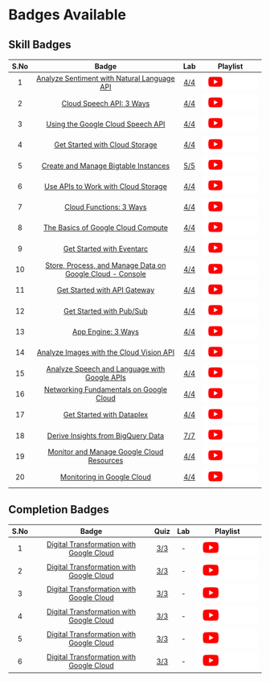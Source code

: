 # Badges Available

## Skill Badges

| S.No | Badge | Lab | Playlist |
| :--: | :---: | :-: | :------: |
| 1 | [Analyze Sentiment with Natural Language API](https://www.cloudskillsboost.google/course_templates/667) | [4/4](667/README.md) | <a href=""> <picture> <source media="(prefers-color-scheme: dark)" srcset="../assets/yt-dark.png"> <source media="(prefers-color-scheme: light)" srcset="../assets/yt-light.png"> <img alt="YouTube logo" src="../assets/yt-dark.png"></picture> </a> |
| 2 | [Cloud Speech API: 3 Ways](https://www.cloudskillsboost.google/course_templates/700) | [4/4](700/README.md) | <a href=""> <picture> <source media="(prefers-color-scheme: dark)" srcset="../assets/yt-dark.png"> <source media="(prefers-color-scheme: light)" srcset="../assets/yt-light.png"> <img alt="YouTube logo" src="../assets/yt-dark.png"></picture> </a> |
| 3 | [Using the Google Cloud Speech API](https://www.cloudskillsboost.google/course_templates/756) | [4/4](756/README.md) | <a href=""> <picture> <source media="(prefers-color-scheme: dark)" srcset="../assets/yt-dark.png"> <source media="(prefers-color-scheme: light)" srcset="../assets/yt-light.png"> <img alt="YouTube logo" src="../assets/yt-dark.png"></picture> </a> |
| 4 | [Get Started with Cloud Storage](https://www.cloudskillsboost.google/course_templates/725) | [4/4](725/README.md) | <a href=""> <picture> <source media="(prefers-color-scheme: dark)" srcset="../assets/yt-dark.png"> <source media="(prefers-color-scheme: light)" srcset="../assets/yt-light.png"> <img alt="YouTube logo" src="../assets/yt-dark.png"></picture> </a> |
| 5 | [Create and Manage Bigtable Instances](https://www.cloudskillsboost.google/course_templates/650) | [5/5](650/README.md) | <a href=""> <picture> <source media="(prefers-color-scheme: dark)" srcset="../assets/yt-dark.png"> <source media="(prefers-color-scheme: light)" srcset="../assets/yt-light.png"> <img alt="YouTube logo" src="../assets/yt-dark.png"></picture> </a> |
| 6 | [Use APIs to Work with Cloud Storage](https://www.cloudskillsboost.google/course_templates/755) | [4/4](755/README.md) | <a href=""> <picture> <source media="(prefers-color-scheme: dark)" srcset="../assets/yt-dark.png"> <source media="(prefers-color-scheme: light)" srcset="../assets/yt-light.png"> <img alt="YouTube logo" src="../assets/yt-dark.png"></picture> </a> |
| 7 | [Cloud Functions: 3 Ways](https://www.cloudskillsboost.google/course_templates/696) | [4/4](696/README.md) | <a href=""> <picture> <source media="(prefers-color-scheme: dark)" srcset="../assets/yt-dark.png"> <source media="(prefers-color-scheme: light)" srcset="../assets/yt-light.png"> <img alt="YouTube logo" src="../assets/yt-dark.png"></picture> </a> |
| 8 | [The Basics of Google Cloud Compute](https://www.cloudskillsboost.google/course_templates/754) | [4/4](754/README.md) | <a href=""> <picture> <source media="(prefers-color-scheme: dark)" srcset="../assets/yt-dark.png"> <source media="(prefers-color-scheme: light)" srcset="../assets/yt-light.png"> <img alt="YouTube logo" src="../assets/yt-dark.png"></picture> </a> |
| 9 | [Get Started with Eventarc](https://www.cloudskillsboost.google/course_templates/727) | [4/4](727/README.md) | <a href=""> <picture> <source media="(prefers-color-scheme: dark)" srcset="../assets/yt-dark.png"> <source media="(prefers-color-scheme: light)" srcset="../assets/yt-light.png"> <img alt="YouTube logo" src="../assets/yt-dark.png"></picture> </a> |
| 10 | [Store, Process, and Manage Data on Google Cloud - Console](https://www.cloudskillsboost.google/course_templates/658) | [4/4](658/README.md) | <a href=""> <picture> <source media="(prefers-color-scheme: dark)" srcset="../assets/yt-dark.png"> <source media="(prefers-color-scheme: light)" srcset="../assets/yt-light.png"> <img alt="YouTube logo" src="../assets/yt-dark.png"></picture> </a> |
| 11 | [Get Started with API Gateway](https://www.cloudskillsboost.google/course_templates/662) | [4/4](662/README.md) | <a href=""> <picture> <source media="(prefers-color-scheme: dark)" srcset="../assets/yt-dark.png"> <source media="(prefers-color-scheme: light)" srcset="../assets/yt-light.png"> <img alt="YouTube logo" src="../assets/yt-dark.png"></picture> </a> |
| 12 | [Get Started with Pub/Sub](https://www.cloudskillsboost.google/course_templates/728) | [4/4](728/README.md) | <a href=""> <picture> <source media="(prefers-color-scheme: dark)" srcset="../assets/yt-dark.png"> <source media="(prefers-color-scheme: light)" srcset="../assets/yt-light.png"> <img alt="YouTube logo" src="../assets/yt-dark.png"></picture> </a> |
| 13 | [App Engine: 3 Ways](https://www.cloudskillsboost.google/course_templates/671) | [4/4](671/README.md) | <a href=""> <picture> <source media="(prefers-color-scheme: dark)" srcset="../assets/yt-dark.png"> <source media="(prefers-color-scheme: light)" srcset="../assets/yt-light.png"> <img alt="YouTube logo" src="../assets/yt-dark.png"></picture> </a> |
| 14 | [Analyze Images with the Cloud Vision API](https://www.cloudskillsboost.google/course_templates/633) | [4/4](633/README.md) | <a href=""> <picture> <source media="(prefers-color-scheme: dark)" srcset="../assets/yt-dark.png"> <source media="(prefers-color-scheme: light)" srcset="../assets/yt-light.png"> <img alt="YouTube logo" src="../assets/yt-dark.png"></picture> </a> |
| 15 | [Analyze Speech and Language with Google APIs](https://www.cloudskillsboost.google/course_templates/634) | [4/4](634/README.md) | <a href=""> <picture> <source media="(prefers-color-scheme: dark)" srcset="../assets/yt-dark.png"> <source media="(prefers-color-scheme: light)" srcset="../assets/yt-light.png"> <img alt="YouTube logo" src="../assets/yt-dark.png"></picture> </a> |
| 16 | [Networking Fundamentals on Google Cloud](https://www.cloudskillsboost.google/course_templates/748) | [4/4](748/README.md) | <a href=""> <picture> <source media="(prefers-color-scheme: dark)" srcset="../assets/yt-dark.png"> <source media="(prefers-color-scheme: light)" srcset="../assets/yt-light.png"> <img alt="YouTube logo" src="../assets/yt-dark.png"></picture> </a> |
| 17 | [Get Started with Dataplex](https://www.cloudskillsboost.google/course_templates/726) | [4/4](726/README.md) | <a href=""> <picture> <source media="(prefers-color-scheme: dark)" srcset="../assets/yt-dark.png"> <source media="(prefers-color-scheme: light)" srcset="../assets/yt-light.png"> <img alt="YouTube logo" src="../assets/yt-dark.png"></picture> </a> |
| 18 | [Derive Insights from BigQuery Data](https://www.cloudskillsboost.google/course_templates/623) | [7/7](623/README.md) | <a href=""> <picture> <source media="(prefers-color-scheme: dark)" srcset="../assets/yt-dark.png"> <source media="(prefers-color-scheme: light)" srcset="../assets/yt-light.png"> <img alt="YouTube logo" src="../assets/yt-dark.png"></picture> </a> |
| 19 | [Monitor and Manage Google Cloud Resources](https://www.cloudskillsboost.google/course_templates/653) | [4/4](653/README.md) | <a href=""> <picture> <source media="(prefers-color-scheme: dark)" srcset="../assets/yt-dark.png"> <source media="(prefers-color-scheme: light)" srcset="../assets/yt-light.png"> <img alt="YouTube logo" src="../assets/yt-dark.png"></picture> </a> |
| 20 | [Monitoring in Google Cloud](https://www.cloudskillsboost.google/course_templates/747) | [4/4](747/README.md) | <a href=""> <picture> <source media="(prefers-color-scheme: dark)" srcset="../assets/yt-dark.png"> <source media="(prefers-color-scheme: light)" srcset="../assets/yt-light.png"> <img alt="YouTube logo" src="../assets/yt-dark.png"></picture> </a> |


## Completion Badges

| S.No | Badge | Quiz | Lab | Playlist |
| :--: | :---: | :--: | :-: | :------: |
| 1 | [Digital Transformation with Google Cloud](https://www.cloudskillsboost.google/course_templates/266) | [3/3](Digital%20Transformation%20with%20Google%20Cloud/README.md) | - | <a href=""> <picture> <source media="(prefers-color-scheme: dark)" srcset="../assets/yt-dark.png"> <source media="(prefers-color-scheme: light)" srcset="../assets/yt-light.png"> <img alt="YouTube logo" src="../assets/yt-dark.png"></picture> </a> |
| 2 | [Digital Transformation with Google Cloud](https://www.cloudskillsboost.google/course_templates/266) | [3/3](Digital%20Transformation%20with%20Google%20Cloud/README.md) | - | <a href=""> <picture> <source media="(prefers-color-scheme: dark)" srcset="../assets/yt-dark.png"> <source media="(prefers-color-scheme: light)" srcset="../assets/yt-light.png"> <img alt="YouTube logo" src="../assets/yt-dark.png"></picture> </a> |
| 3 | [Digital Transformation with Google Cloud](https://www.cloudskillsboost.google/course_templates/266) | [3/3](Digital%20Transformation%20with%20Google%20Cloud/README.md) | - | <a href=""> <picture> <source media="(prefers-color-scheme: dark)" srcset="../assets/yt-dark.png"> <source media="(prefers-color-scheme: light)" srcset="../assets/yt-light.png"> <img alt="YouTube logo" src="../assets/yt-dark.png"></picture> </a> |
| 4 | [Digital Transformation with Google Cloud](https://www.cloudskillsboost.google/course_templates/266) | [3/3](Digital%20Transformation%20with%20Google%20Cloud/README.md) | - | <a href=""> <picture> <source media="(prefers-color-scheme: dark)" srcset="../assets/yt-dark.png"> <source media="(prefers-color-scheme: light)" srcset="../assets/yt-light.png"> <img alt="YouTube logo" src="../assets/yt-dark.png"></picture> </a> |
| 5 | [Digital Transformation with Google Cloud](https://www.cloudskillsboost.google/course_templates/266) | [3/3](Digital%20Transformation%20with%20Google%20Cloud/README.md) | - | <a href=""> <picture> <source media="(prefers-color-scheme: dark)" srcset="../assets/yt-dark.png"> <source media="(prefers-color-scheme: light)" srcset="../assets/yt-light.png"> <img alt="YouTube logo" src="../assets/yt-dark.png"></picture> </a> |
| 6 | [Digital Transformation with Google Cloud](https://www.cloudskillsboost.google/course_templates/266) | [3/3](Digital%20Transformation%20with%20Google%20Cloud/README.md) | - | <a href=""> <picture> <source media="(prefers-color-scheme: dark)" srcset="../assets/yt-dark.png"> <source media="(prefers-color-scheme: light)" srcset="../assets/yt-light.png"> <img alt="YouTube logo" src="../assets/yt-dark.png"></picture> </a> |